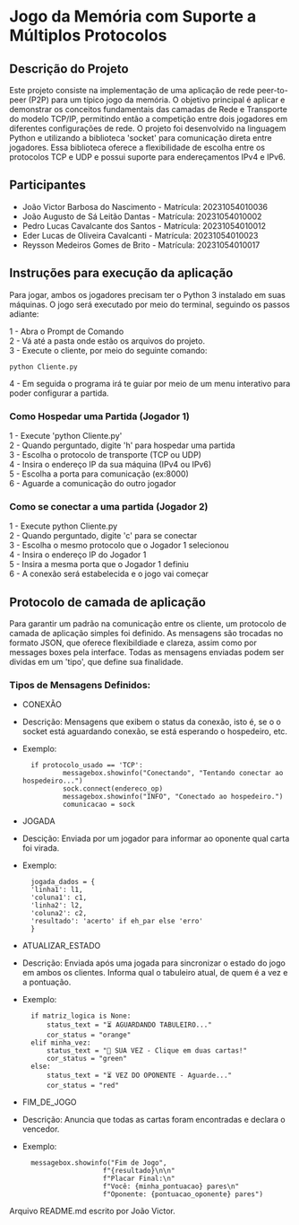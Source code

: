 # Jogo da Memória com Suporte a Múltiplos Protocolos

## Descrição do Projeto
Este projeto consiste na implementação de uma aplicação de rede peer-to-peer (P2P) para um típico jogo da memória. O objetivo principal
é aplicar e demonstrar os conceitos fundamentais das camadas de Rede e Transporte do modelo TCP/IP, permitindo então a competição entre 
dois jogadores em diferentes configurações de rede.
O projeto foi desenvolvido na linguagem Python e utilizando a biblioteca 'socket' para comunicação direta entre jogadores. Essa biblioteca
oferece a flexibilidade de escolha entre os protocolos TCP e UDP e possui suporte para endereçamentos IPv4 e IPv6.

## Participantes 
- João Victor Barbosa do Nascimento - Matrícula: 20231054010036
- João Augusto de Sá Leitão Dantas - Matrícula: 20231054010002
- Pedro Lucas Cavalcante dos Santos - Matrícula: 20231054010012
- Eder Lucas de Oliveira Cavalcanti - Matrícula: 20231054010023
- Reysson Medeiros Gomes de Brito - Matrícula: 20231054010017

## Instruções para execução da aplicação
Para jogar, ambos os jogadores precisam ter o Python 3 instalado em suas máquinas.
O jogo será executado por meio do terminal, seguindo os passos adiante:

1 - Abra o Prompt de Comando    
2 - Vá até a pasta onde estão os arquivos do projeto.    
3 - Execute o cliente, por meio do seguinte comando:

	python Cliente.py

4 - Em seguida o programa irá te guiar por meio de um menu interativo para poder configurar a partida.

### Como Hospedar uma Partida (Jogador 1)
1 - Execute 'python Cliente.py'                             
2 - Quando perguntado, digite 'h' para hospedar uma partida			                                                                                                 	          
3 - Escolha o protocolo de transporte (TCP ou UDP)				                                                                                        
4 - Insira o endereço IP da sua máquina (IPv4 ou IPv6)					                                 
5 - Escolha a porta para comunicação (ex:8000)				                                 
6 - Aguarde a comunicação do outro jogador		

### Como se conectar a uma partida (Jogador 2)
1 - Execute python Cliente.py                                
2 - Quando perguntado, digite 'c' para se conectar                             
3 - Escolha o mesmo protocolo que o Jogador 1 selecionou                            
4 - Insira o endereço IP do Jogador 1                          
5 - Insira a mesma porta que o Jogador 1 definiu                           
6 - A conexão será estabelecida e o jogo vai começar                           

## Protocolo de camada de aplicação
Para garantir um padrão na comunicação entre os cliente, um protocolo de camada de aplicação simples foi definido. As mensagens são trocadas no formato JSON, que oferece flexibildiade e clareza, assim como por messages boxes pela interface. Todas as mensagens enviadas podem ser dividas em um 'tipo', que define sua finalidade.

### Tipos de Mensagens Definidos: 
- CONEXÃO
- Descrição: Mensagens que exibem o status da conexão, isto é, se o o socket está aguardando conexão, se está esperando o hospedeiro, etc.
- Exemplo: 
	
		if protocolo_usado == 'TCP':
                messagebox.showinfo("Conectando", "Tentando conectar ao hospedeiro...")
                sock.connect(endereco_op)
                messagebox.showinfo("INFO", "Conectado ao hospedeiro.")
                comunicacao = sock
  

- JOGADA
- Descição: Enviada por um jogador para informar ao oponente qual carta foi virada.
- Exemplo:

		jogada_dados = {
        'linha1': l1,
        'coluna1': c1,
        'linha2': l2,
        'coluna2': c2,
        'resultado': 'acerto' if eh_par else 'erro'
    	}

- ATUALIZAR_ESTADO
- Descrição: Enviada após uma jogada para sincronizar o estado do jogo em ambos os clientes. Informa qual o tabuleiro atual, de quem é a vez e a pontuação.
- Exemplo:

		if matriz_logica is None:
        	status_text = "⏳ AGUARDANDO TABULEIRO..."
        	cor_status = "orange"
    	elif minha_vez:
        	status_text = "🎯 SUA VEZ - Clique em duas cartas!"
        	cor_status = "green"
    	else:
        	status_text = "⏳ VEZ DO OPONENTE - Aguarde..."
        	cor_status = "red"

- FIM_DE_JOGO
- Descrição: Anuncia que todas as cartas foram encontradas e declara o vencedor.
- Exemplo:

		messagebox.showinfo("Fim de Jogo", 
                          f"{resultado}\n\n"
                          f"Placar Final:\n"
                          f"Você: {minha_pontuacao} pares\n"
                          f"Oponente: {pontuacao_oponente} pares")


Arquivo README.md escrito por João Victor.

